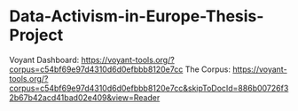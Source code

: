 # Data-Activism-in-Europe-Thesis-Project
Voyant Dashboard: https://voyant-tools.org/?corpus=c54bf69e97d4310d6d0efbbb8120e7cc
The Corpus: https://voyant-tools.org/?corpus=c54bf69e97d4310d6d0efbbb8120e7cc&skipToDocId=886b00726f32b67b42acd41bad02e409&view=Reader
